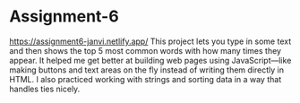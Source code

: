 # Assignment-6

https://assignment6-janvi.netlify.app/
This project lets you type in some text and then shows the top 5 most common words with how many times they appear. It helped me get better at building web pages using JavaScript—like making buttons and text areas on the fly instead of writing them directly in HTML. I also practiced working with strings and sorting data in a way that handles ties nicely.
